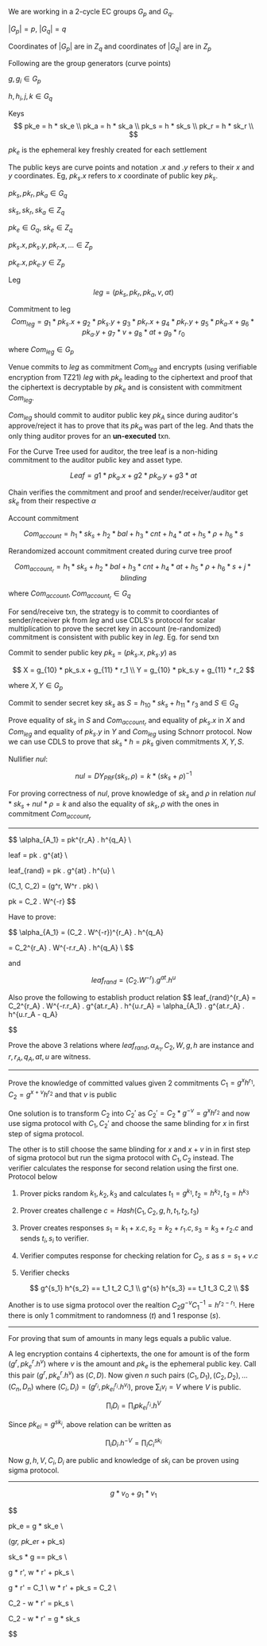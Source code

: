 We are working in a 2-cycle EC groups $G_p$ and $G_q$.

$|G_p| = p$, $|G_q| = q$

Coordinates of $|G_p|$ are in $Z_q$ and coordinates of $|G_q|$ are in $Z_p$

Following are the group generators (curve points)

$g, g_i \in G_p$

$h, h_i, j, k \in G_q$

Keys
$$
pk_e = h * sk_e \\
pk_a = h * sk_a \\
pk_s = h * sk_s \\
pk_r = h * sk_r \\
$$

$pk_e$ is the ephemeral key freshly created for each settlement 

The public keys are curve points and notation $.x$ and $.y$ refers to their $x$ and $y$ coordinates. Eg, ${pk_s}.x$ refers to $x$ coordinate of public key $pk_s$.

$pk_s, pk_r, pk_a \in G_q$

$sk_s,sk_r, sk_a \in Z_q$

$pk_e \in G_q$, $sk_e \in Z_q$

${pk_s}.x, {pk_s}.y, {pk_r}.x, ... \in Z_p$

${pk_e}.x, {pk_e}.y \in Z_p$

Leg
$$
leg = (pk_s, pk_r, pk_a, v, at)
$$

Commitment to leg
$$
Com_{leg} = g_1 * {pk_s}.x + g_2 * {pk_s}.y + g_3 * {pk_r}.x + g_4 * {pk_r}.y + g_5 * {pk_a}.x + g_6 * {pk_a}.y + g_7 * v + g_8 * at + g_9 * r_0
$$

where $Com_{leg} \in G_p$


Venue commits to $leg$ as commitment $Com_{leg}$ and encrypts (using verifiable encryption from TZ21) $leg$ with $pk_e$ leading to the ciphertext and proof that the ciphertext is decryptable by $pk_e$ and is consistent with commitment $Com_{leg}$. 

$Com_{leg}$ should commit to auditor public key $pk_A$ since during auditor's approve/reject it has to prove that its $pk_a$ was part of the leg. And thats the only thing auditor proves for an **un-executed** txn.

For the Curve Tree used for auditor, the tree leaf is a non-hiding commitment to the auditor public key and asset type.

$$
Leaf = g1 * pk_a.x + g2 * pk_a.y + g3 * at
$$

Chain verifies the commitment and proof and sender/receiver/auditor get $sk_e$ from their respective $\alpha$

Account commitment

$$
Com_{account} = h_1 * sk_s + h_2 * bal + h_3 * cnt + h_4 * at + h_5 * \rho + h_6 * s
$$

Rerandomized account commitment created during curve tree proof

$$
Com_{account_r} = h_1 * sk_s + h_2 * bal + h_3 * cnt + h_4 * at + h_5 * \rho + h_6 * s + j * blinding
$$

where $Com_{account}, Com_{account_r} \in G_q$

For send/receive txn, the strategy is to commit to coordiantes of sender/receiver pk from $leg$ and use CDLS's protocol for scalar multiplication to prove the secret key in account (re-randomized) commitment is consistent with public key in $leg$. Eg. for send txn

Commit to sender public key $pk_s$ = ($pk_s.x$, $pk_s.y$) as 

$$
X = g_{10} * pk_s.x + g_{11} * r_1 \\
Y = g_{10} * pk_s.y + g_{11} * r_2
$$

where $X, Y \in G_p$

Commit to sender secret key $sk_s$ as $S = h_{10} * sk_s + h_{11} * r_3$ and $S \in G_q$

Prove equality of $sk_s$ in $S$ and $Com_{account_r}$ and equality of ${pk_s}.x$ in $X$ and $Com_{leg}$ and equality of ${pk_s}.y$ in $Y$ and $Com_{leg}$ using Schnorr protocol. Now we can use CDLS to prove that $sk_s * h = pk_s$ given commitments $X, Y, S$.


Nullifier $nul$: 

$$nul = DY_{PRF}(sk_s, \rho) = k * (sk_s + \rho)^{-1}$$

For proving correctness of $nul$, prove knowledge of $sk_s$ and $\rho$ in relation $nul * sk_s + nul * \rho = k$ and also the equality of $sk_s, \rho$ with the ones in commitment $Com_{account_r}$

-----------------



$$
\alpha_{A_1} = pk^{r_A} . h^{q_A} \\

leaf = pk . g^{at} \\

leaf_{rand} = pk . g^{at} . h^{u} \\

(C_1, C_2) = (g^r, W^r . pk) \\

pk = C_2 . W^{-r}
$$

Have to prove:

$$
\alpha_{A_1} = (C_2 . W^{-r})^{r_A} . h^{q_A} 

= C_2^{r_A} . W^{-r.r_A} . h^{q_A} \\
$$

and

$$
leaf_{rand} = (C_2 . W^{-r}) . g^{at} . h^{u}
$$

Also prove the following to establish product relation 
$$
leaf_{rand}^{r_A} = C_2^{r_A} . W^{-r.r_A} . g^{at.r_A} . h^{u.r_A} 
= \alpha_{A_1} . g^{at.r_A} . h^{u.r_A - q_A}
 
$$

Prove the above 3 relations where $leaf_{rand}, \alpha_{A_1}, C_2, W, g, h$ are instance and $r, r_A, q_A, at, u$ are witness.

---------------------

Prove the knowledge of committed values given 2 commitments $C_1 = g^x h^{r_1}, C_2 = g^{x+v} h^{r_2}$ and that $v$ is public

One solution is to transform $C_2$ into $C_2'$ as $C_2' = C_2 * g^{-v} = g^x h^{r_2}$ and now use sigma protocol with $C_1, C_2'$ and choose the same blinding for $x$ in first step of sigma protocol.

The other is to still choose the same blinding for $x$ and $x+v$ in in first step of sigma protocol but run the sigma protocol with $C_1, C_2$ instead. The verifier calculates the response for second relation using the first one. Protocol below

1. Prover picks random $k_1, k_2, k_3$ and calculates $t_1 = g^{k_1}, t_2 = h^{k_2}, t_3 = h^{k_3}$
2. Prover creates challenge $c = Hash(C_1, C_2, g, h, t_1, t_2, t_3)$
3. Prover creates responses $s_1 = k_1 + x.c, s_2 = k_2 + r_1.c, s_3 = k_3 + r_2.c$ and sends $t_i, s_i$ to verifier.
4. Verifier computes response for checking relation for $C_2$, $s$ as $s = s_1 + v.c$
5. Verifier checks

   $$
   g^{s_1} h^{s_2} == t_1 t_2 C_1 \\
   g^{s} h^{s_3} == t_1 t_3 C_2 \\
   $$

Another is to use sigma protocol over the realtion $C_2 g^{-v} C_1^{-1} = h^{r_2 - r_1}$. Here there is only 1 commitment to randomness ($t$) and 1 response ($s$).

-------------------

For proving that sum of amounts in many legs equals a public value.

A leg encryption contains 4 ciphertexts, the one for amount is of the form $(g^r, pk_e^r.h^v)$ where $v$ is the amount and $pk_e$ is the ephemeral public key. Call this pair $(g^r, pk_e^r.h^v)$ as $(C, D)$. Now given $n$ such pairs $(C_1, D_1), (C_2, D_2), ... (C_n, D_n)$ where $(C_i, D_i) = (g^{r_i}, {pk_e}_i^{r_i}.h^{v_i})$, prove $\sum_i{v_i} = V$ where $V$ is public.

$$
\prod_i{D_i} = \prod_i{{pk_e}_i^{r_i}}.h^V
$$

Since ${pk_e}_i = g^{sk_i}$, above relation can be written as 
 
$$ 
\prod_i{D_i}.h^{-V} = \prod_i{C_i^{sk_i}} 
$$

Now $g, h, V, C_i, D_i$ are public and knowledge of $sk_i$ can be proven using sigma protocol.

---------------------------



$$ g * v_0 + g_1 * v_1  $$

$$

pk_e = g * sk_e \\

(g*r, pk_e*r + pk_s)

sk_s * g == pk_s \\

g * r', w * r' + pk_s \\

g * r' = C_1 \\
w * r' + pk_s = C_2 \\

C_2 - w * r' = pk_s \\

C_2 - w * r' = g * sk_s

$$



